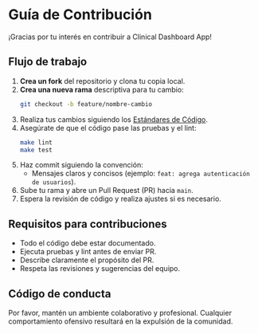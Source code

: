 # Guía de Contribución

¡Gracias por tu interés en contribuir a Clinical Dashboard App!

## Flujo de trabajo
1. **Crea un fork** del repositorio y clona tu copia local.
2. **Crea una nueva rama** descriptiva para tu cambio:
   ```bash
   git checkout -b feature/nombre-cambio
   ```
3. Realiza tus cambios siguiendo los [Estándares de Código](./CODING_STANDARDS.md).
4. Asegúrate de que el código pase las pruebas y el lint:
   ```bash
   make lint
   make test
   ```
5. Haz commit siguiendo la convención:
   - Mensajes claros y concisos (ejemplo: `feat: agrega autenticación de usuarios`).
6. Sube tu rama y abre un Pull Request (PR) hacia `main`.
7. Espera la revisión de código y realiza ajustes si es necesario.

## Requisitos para contribuciones
- Todo el código debe estar documentado.
- Ejecuta pruebas y lint antes de enviar PR.
- Describe claramente el propósito del PR.
- Respeta las revisiones y sugerencias del equipo.

## Código de conducta
Por favor, mantén un ambiente colaborativo y profesional. Cualquier comportamiento ofensivo resultará en la expulsión de la comunidad.
